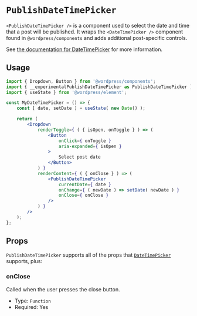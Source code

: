 # `PublishDateTimePicker`

`<PublishDateTimePicker />` is a component used to select the date and time that
a post will be published. It wraps the `<DateTimePicker />` component found in
`@wordpress/components` and adds additional post-specific controls.

See [the documentation for
DateTimePicker](https://github.com/WordPress/gutenberg/tree/trunk/packages/components/src/date-time)
for more information.

## Usage

```jsx
import { Dropdown, Button } from '@wordpress/components';
import { __experimentalPublishDateTimePicker as PublishDateTimePicker } from '@wordpress/block-editor';
import { useState } from '@wordpress/element';

const MyDateTimePicker = () => {
	const [ date, setDate ] = useState( new Date() );

	return (
		<Dropdown
			renderToggle={ ( { isOpen, onToggle } ) => (
				<Button
					onClick={ onToggle }
					aria-expanded={ isOpen }
				>
					Select post date
				</Button>
			) }
			renderContent={ ( { onClose } ) => (
				<PublishDateTimePicker
					currentDate={ date }
					onChange={ ( newDate ) => setDate( newDate ) }
					onClose={ onClose }
				/>
			) }
		/>
	);
};
```

## Props

`PublishDateTimePicker` supports all of the props that
[`DateTimePicker`](https://github.com/WordPress/gutenberg/tree/trunk/packages/components/src/date-time#Props)
supports, plus:

### onClose

Called when the user presses the close button.

- Type: `Function`
- Required: Yes

